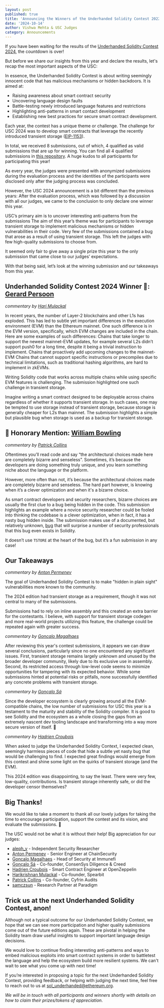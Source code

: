 ```yaml
---
layout: post
published: true
title: 'Announcing the Winners of the Underhanded Solidity Contest 2022'
date: '2024-10-14'
author: Vishwa Mehta & USC Judges
category: Announcements
---
```


If you have been waiting for the results of the [Underhanded Solidity Contest 2024](https://underhanded.soliditylang.org/), the countdown is over!

But before we share our insights from this year and declare the results, let's recap the most important aspects of the USC:

In essence, the Underhanded Solidity Contest is about writing seemingly innocent code that has malicious mechanisms or hidden backdoors. It is aimed at:

* Raising awareness about smart contract security
* Uncovering language design faults
* Battle-testing newly introduced language features and restrictions
* Highlighting anti-patterns in smart contact development
* Establishing new best practices for secure smart contract development.

Each year, the contest has a unique theme or challenge. The challenge for USC 2024 was to develop smart contracts that leverage the recently introduced transient storage ([EIP-1153](https://eips.ethereum.org/EIPS/eip-1153)).

In total, we received 8 submissions, out of which, 4 qualified as valid submissions that are up for winning. You can find all 4 qualified submissions in [this repository](https://github.com/ethereum/solidity-underhanded-contest/tree/master/2024/submissions_2024). A huge kudos to all participants for participating this year!

As every year, the judges were presented with anonymized submissions during the evaluation process and the identities of the participants were disclosed only after the judging process was concluded.

However, the USC 2024 announcement is a bit different than the previous years: After the evaluation process, which was followed by a discussion with all our judges, we came to the conclusion to only declare one winner this year.

USC’s primary aim is to uncover interesting anti-patterns from the submissions The aim of this year’s theme was for participants to leverage transient storage to implement malicious mechanisms or hidden vulnerabilities in their code. Very few of the submissions contained a bug that arose as a result of using transient storage. This left the judges with few high-quality submissions to choose from.

It seemed only fair to give away a single prize this year to the only submission that came close to our judges’ expectations.

With that being said, let’s look at the winning submission and our takeaways from this year.

## Underhanded Solidity Contest 2024 Winner 🥇: [Gerard Persoon](https://github.com/ethereum/solidity-underhanded-contest/tree/master/2024/submissions_2024/submission4_Gerard_Persoon)
*commentary by [Hari Mulackal](https://twitter.com/_hrkrshnn)*

In recent years, the number of Layer-2 blockchains and other L1s has exploded. This has led to subtle yet important differences in the execution environment (EVM) than the Ethereum mainnet. One such difference is in the EVM version, specifically, which EVM changes are included in the chain. Here are some examples of such differences:
Chains that take longer to support the newest mainnet-EVM updates, for example several L2s didn’t support push0 for a long time, despite it being a trivial instruction to implement.
Chains that proactively add upcoming changes to the mainnet-EVM
Chains that cannot support specific instructions or precompiles due to technical limitations, such as traditional hashing algorithms, are hard to implement in zkEVMs.

Writing Solidity code that works across multiple chains while using specific EVM features is challenging. The submission highlighted one such challenge in transient storage. 

Imagine writing a smart contract designed to be deployable across chains regardless of whether it supports transient storage. In such cases, one may be tempted to use storage instead of transient storage, because storage is generally cheaper for L2s than mainnet. The submission highlights a simple but plausible bug when storage is used as a backup for transient storage.

## 💐 Honorary Mention: [William Bowling](https://github.com/ethereum/solidity-underhanded-contest/tree/master/2024/submissions_2024/submission3_William_Bowling)
*commentary by [Patrick Collins](https://x.com/PatrickAlphaC)*

Oftentimes you’ll read code and say “the architectural choices made here are completely bizarre and senseless”. Sometimes, it’s because the developers are doing something truly unique, and you learn something niche about the language or the platform.

However, more often than not, it’s because the architectural choices made are completely bizarre and senseless. The hard part however, is knowing when it’s a clever optimization and when it's a bizarre choice. 

As smart contract developers and security researchers, bizarre choices are usually the first clue to a bug being hidden in the code. This submission highlights an example where a novice security researcher could be fooled into thinking the codebase is a clever optimization, when in fact, it has a nasty bug hidden inside. The submission makes use of a documented, but relatively unknown, [bug](https://github.com/ethereum/solidity/issues/14021) that will surprise a number of security professionals that this bug even exists in Solidity.

It doesn’t use `TSTORE` at the heart of the bug, but it’s a fun submission in any case!

## Our Takeaways

*commentary by [Anton Permenev](https://twitter.com/a_permenev)*

The goal of Underhanded Solidity Contest is to make "hidden in plain sight" vulnerabilities more known to the community.

The 2024 edition had transient storage as a requirement, though it was not central to many of the submissions.

Submissions had to rely on inline assembly and this created an extra barrier for the contestants.
I believe, with support for transient storage codegen and more real-world projects utilizing this feature, the challenge could be repeated again with greater success.

*commentary by [Goncalo Magalhaes](https://x.com/realgmhacker)*

After reviewing this year's contest submissions, it appears we can draw several conclusions, particularly since no one encountered any significant issues. First, transient storage remains largely unknown and unused by the broader developer community, likely due to its exclusive use in assembly. Second, its restricted access through low-level code seems to minimize opportunities for tampering with its expected behavior. While some submissions hinted at potential risks or pitfalls, none successfully identified any concrete problems with transient storage.

*commentary by [Gonçalo Sá](https://twitter.com/GNSPS)*

Since the developer ecosystem is clearly growing around all the EVM-compatible chains, the low number of submissions for USC this year is a testament to the maturity and stability of the Solidity compiler.
It is good to see Solidity and the ecosystem as a whole closing the gaps from an extremely nascent dev tooling landscape and transforming into a way more secure version of itself. 🚀

*commentary by [Hadrien Croubois](https://x.com/amxx)*

When asked to judge the Underhanded Solidity Context, I expected clean, seemingly harmless pieces of code that hide a subtle yet nasty bug that would be challenging to find. I expected great findings would emerge from this contest and shine some light on the quirks of transient storage (and the EVM).

This 2024 edition was disappointing, to say the least. There were very few, low-quality, contributions. Is transient storage inherently safe, or did the developer censor themselves?

## Big Thanks!

We would like to take a moment to thank all our lovely judges for taking the time to encourage participation, support the contest and its vision, and evaluate the submissions. 👏

The USC would not be what it is without their help! Big appreciation for our judges:

* [aleph_v](https://x.com/alpeh_v) - Independent Security Researcher
* [Anton Permenev](https://twitter.com/a_permenev) - Senior Engineer at ChainSecurity
* [Goncalo Magalhaes](https://x.com/realgmhacker) - Head of Security at Immunefi
* [Gonçalo Sá](https://twitter.com/GNSPS) - Co-founder, ConsenSys Diligence & Creed
* [Hadrien Croubois](https://x.com/amxx) - Smart Contract Engineer at OpenZeppelin
* [Harikrishnan Mulackal](https://x.com/_hrkrshnn) - Co-founder, Spearbit
* [Patrick Collins](https://x.com/PatrickAlphaC) - Co-founder, Cyfrin Audits
* [samczsun](https://twitter.com/samczsun) - Research Partner at Paradigm

## Trick us at the next Underhanded Solidity Contest, anon!

Although not a typical outcome for our Underhanded Solidity Contest, we hope that we can see more participation and higher quality submissions come out of the future editions again. These are pivotal in helping the Solidity team draw useful insights to support important language design decisions.

We would love to continue finding interesting anti-patterns and ways to embed malicious exploits into smart contract systems in order to battletest the language and help the ecosystem build more resilient systems. We can't wait to see what you come up with next time!

If you’re interested in proposing a topic for the next Underhanded Solidity Contest, providing feedback, or helping with judging the next time, feel free to reach out to us at sol_underhanded@ethereum.org.

*We will be in touch with all participants and winners shortly with details on how to claim their prizes/tokens of appreciation.*
